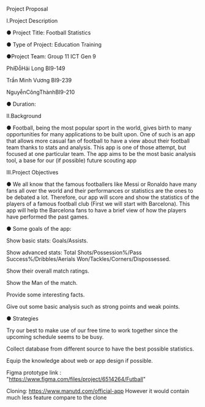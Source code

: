 Project Proposal

I.Project Description

● Project Title: Football Statistics

● Type of Project: Education Training

●Project Team: Group 11 ICT Gen 9

PhíĐỗHải Long BI9-149

Trần Minh Vương BI9-239

NguyễnCôngThànhBI9-210

● Duration:

II.Background

● Football, being the most popular sport in the world, gives birth to many opportunities for many applications to be built upon. One of such is an app that allows more casual fan of football to have a view about their football team thanks to stats and analysis. This app is one of those attempt, but focused at one particular team. The app aims to be the most basic analysis tool, a base for our (if possible) future scouting app

III.Project Objectives

● We all know that the famous footballers like Messi or Ronaldo have many fans all over the world and their performances or statistics are the ones to be debated a lot. Therefore, our app will score and show the statistics of the players of a famous football club (First we will start with Barcelona). This app will help the Barcelona fans to have a brief view of how the players have performed the past games.

● Some goals of the app:

Show basic stats: Goals/Assists.

Show advanced stats: Total Shots/Possession%/Pass Success%/Dribbles/Aerials Won/Tackles/Corners/Dispossessed.

Show their overall match ratings.

Show the Man of the match.

Provide some interesting facts.

Give out some basic analysis such as strong points and weak points.

● Strategies

Try our best to make use of our free time to work together since the upcoming schedule seems to be busy.

Collect database from different source to have the best possible statistics.

Equip the knowledge about web or app design if possible.

Figma prototype link : "https://www.figma.com/files/project/6514264/Futball"

Cloning: https://www.manutd.com/official-app
However it would contain much less feature compare to the clone
